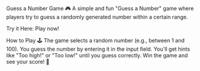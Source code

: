 Guess a Number Game 🎮
A simple and fun "Guess a Number" game where players try to guess a randomly generated number within a certain range.

Try it Here: <a src="https://younesabbasi1991.github.io/Guess-a-Numer/">Play now!</a>

How to Play 🕹️
The game selects a random number (e.g., between 1 and 100).
You guess the number by entering it in the input field.
You'll get hints like "Too high!" or "Too low!" until you guess correctly.
Win the game and see your score! 🎉
